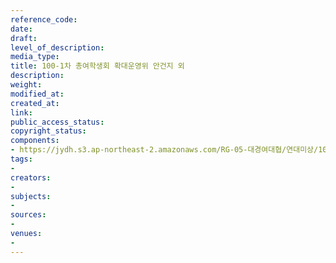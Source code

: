 ```yaml
---
reference_code: 
date: 
draft: 
level_of_description: 
media_type: 
title: 100-1차 총여학생회 확대운영위 안건지 외
description: 
weight: 
modified_at: 
created_at: 
link: 
public_access_status: 
copyright_status: 
components:
- https://jydh.s3.ap-northeast-2.amazonaws.com/RG-05-대경여대협/연대미상/100-1차+총여학생회+확대운영위+안건지+외.pdf
tags:
- 
creators:
- 
subjects:
- 
sources:
- 
venues:
- 
---
```

